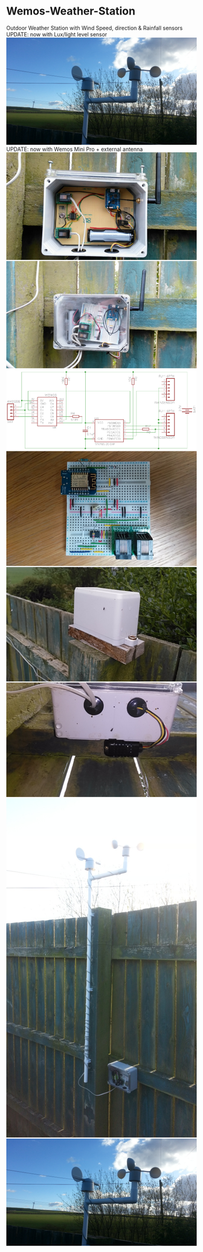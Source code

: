 # Wemos-Weather-Station
Outdoor Weather Station with Wind Speed, direction & Rainfall sensors
UPDATE: now with Lux/light level sensor
![Alt text](https://github.com/PaulRB/Wemos-Weather-Station/blob/master/20160430_181659.jpg?raw=true)
UPDATE: now with Wemos Mini Pro + external antenna
![Alt text](https://github.com/PaulRB/Wemos-Weather-Station/blob/master/IMG_20170226_153004.jpg?raw=true)
![Alt text](https://github.com/PaulRB/Wemos-Weather-Station/blob/master/IMG_20161112_151442.jpg?raw=true)
![Alt text](https://github.com/PaulRB/Wemos-Weather-Station/blob/master/OutdoorSensorV3.png?raw=true)
![Alt text](https://github.com/PaulRB/Wemos-Weather-Station/blob/master/IMG_20160711_180757.jpg?raw=true)
![Alt text](https://github.com/PaulRB/Wemos-Weather-Station/blob/master/IMG_20160827_164953.jpg?raw=true)
![Alt text](https://github.com/PaulRB/Wemos-Weather-Station/blob/master/IMG_20160827_165017.jpg?raw=true)
![Alt text](https://github.com/PaulRB/Wemos-Weather-Station/blob/master/20160430_181712.jpg?raw=true)
![Alt text](https://github.com/PaulRB/Wemos-Weather-Station/blob/master/20160430_181659.jpg?raw=true)
